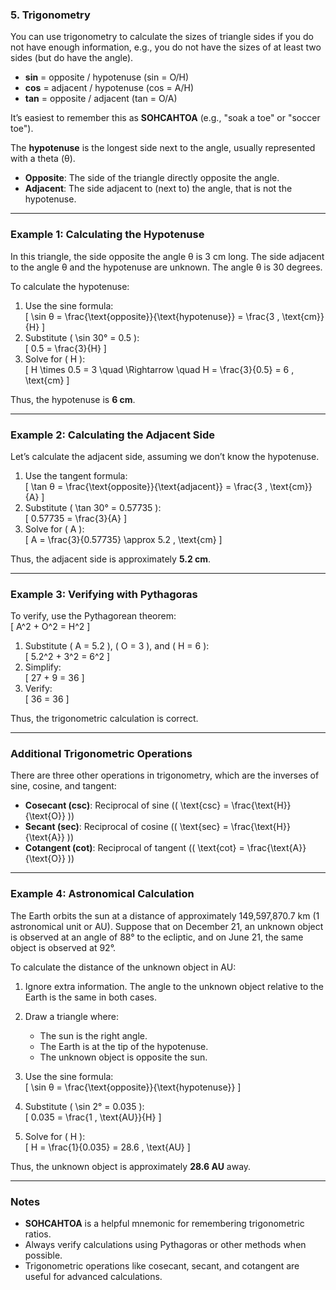 ### 5. Trigonometry

You can use trigonometry to calculate the sizes of triangle sides if you do not have enough information, e.g., you do not have the sizes of at least two sides (but do have the angle).  

- **sin** = opposite / hypotenuse (sin = O/H)  
- **cos** = adjacent / hypotenuse (cos = A/H)  
- **tan** = opposite / adjacent (tan = O/A)  

It’s easiest to remember this as **SOHCAHTOA** (e.g., "soak a toe" or "soccer toe").  

The **hypotenuse** is the longest side next to the angle, usually represented with a theta (θ).  
- **Opposite**: The side of the triangle directly opposite the angle.  
- **Adjacent**: The side adjacent to (next to) the angle, that is not the hypotenuse.  

---

### Example 1: Calculating the Hypotenuse

In this triangle, the side opposite the angle θ is 3 cm long. The side adjacent to the angle θ and the hypotenuse are unknown. The angle θ is 30 degrees.  

To calculate the hypotenuse:  

1. Use the sine formula:  
   \[
   \sin θ = \frac{\text{opposite}}{\text{hypotenuse}} = \frac{3 \, \text{cm}}{H}
   \]  
2. Substitute \( \sin 30° = 0.5 \):  
   \[
   0.5 = \frac{3}{H}
   \]  
3. Solve for \( H \):  
   \[
   H \times 0.5 = 3 \quad \Rightarrow \quad H = \frac{3}{0.5} = 6 \, \text{cm}
   \]  

Thus, the hypotenuse is **6 cm**.  

---

### Example 2: Calculating the Adjacent Side

Let’s calculate the adjacent side, assuming we don’t know the hypotenuse.  

1. Use the tangent formula:  
   \[
   \tan θ = \frac{\text{opposite}}{\text{adjacent}} = \frac{3 \, \text{cm}}{A}
   \]  
2. Substitute \( \tan 30° = 0.57735 \):  
   \[
   0.57735 = \frac{3}{A}
   \]  
3. Solve for \( A \):  
   \[
   A = \frac{3}{0.57735} \approx 5.2 \, \text{cm}
   \]  

Thus, the adjacent side is approximately **5.2 cm**.  

---

### Example 3: Verifying with Pythagoras

To verify, use the Pythagorean theorem:  
\[
A^2 + O^2 = H^2
\]  

1. Substitute \( A = 5.2 \), \( O = 3 \), and \( H = 6 \):  
   \[
   5.2^2 + 3^2 = 6^2
   \]  
2. Simplify:  
   \[
   27 + 9 = 36
   \]  
3. Verify:  
   \[
   36 = 36
   \]  

Thus, the trigonometric calculation is correct.  

---

### Additional Trigonometric Operations

There are three other operations in trigonometry, which are the inverses of sine, cosine, and tangent:  

- **Cosecant (csc)**: Reciprocal of sine (\( \text{csc} = \frac{\text{H}}{\text{O}} \))  
- **Secant (sec)**: Reciprocal of cosine (\( \text{sec} = \frac{\text{H}}{\text{A}} \))  
- **Cotangent (cot)**: Reciprocal of tangent (\( \text{cot} = \frac{\text{A}}{\text{O}} \))  

---

### Example 4: Astronomical Calculation

The Earth orbits the sun at a distance of approximately 149,597,870.7 km (1 astronomical unit or AU). Suppose that on December 21, an unknown object is observed at an angle of 88° to the ecliptic, and on June 21, the same object is observed at 92°.  

To calculate the distance of the unknown object in AU:  

1. Ignore extra information. The angle to the unknown object relative to the Earth is the same in both cases.  
2. Draw a triangle where:  
   - The sun is the right angle.  
   - The Earth is at the tip of the hypotenuse.  
   - The unknown object is opposite the sun.  

3. Use the sine formula:  
   \[
   \sin θ = \frac{\text{opposite}}{\text{hypotenuse}}
   \]  
4. Substitute \( \sin 2° = 0.035 \):  
   \[
   0.035 = \frac{1 \, \text{AU}}{H}
   \]  
5. Solve for \( H \):  
   \[
   H = \frac{1}{0.035} = 28.6 \, \text{AU}
   \]  

Thus, the unknown object is approximately **28.6 AU** away.  

---

### Notes

- **SOHCAHTOA** is a helpful mnemonic for remembering trigonometric ratios.  
- Always verify calculations using Pythagoras or other methods when possible.  
- Trigonometric operations like cosecant, secant, and cotangent are useful for advanced calculations.